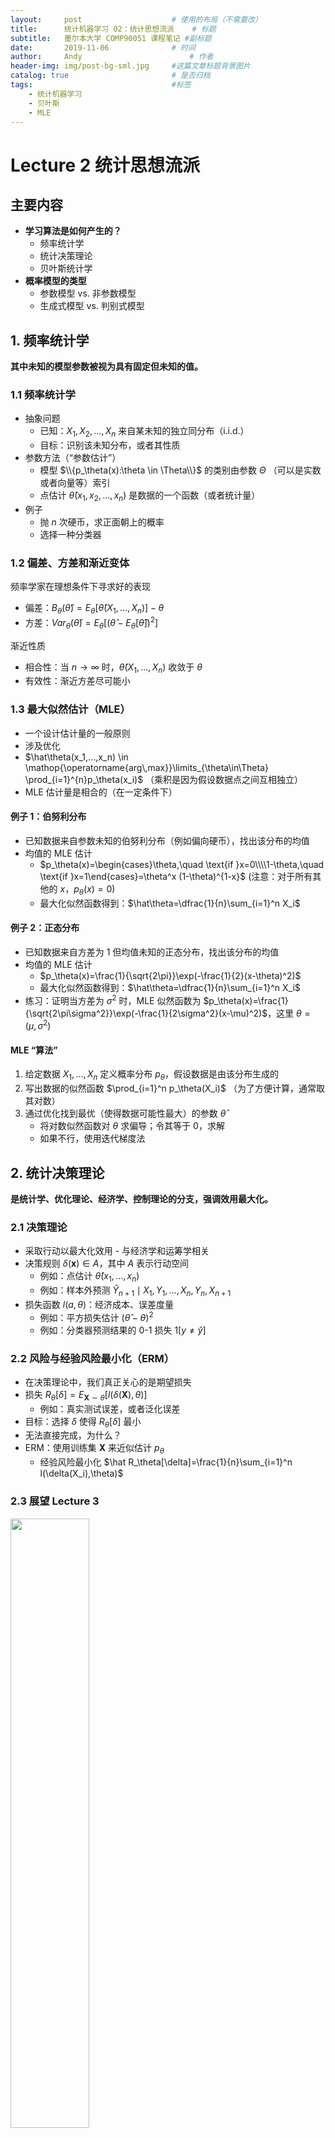 ```yaml
---
layout:     post   				    # 使用的布局（不需要改）
title:      统计机器学习 02：统计思想流派   	# 标题 
subtitle:   墨尔本大学 COMP90051 课程笔记 #副标题
date:       2019-11-06 				# 时间
author:     Andy 						# 作者
header-img: img/post-bg-sml.jpg 	#这篇文章标题背景图片
catalog: true 						# 是否归档
tags:								#标签
    - 统计机器学习
    - 贝叶斯
    - MLE
---
```


<!-- 数学公式 -->
<script src="https://cdn.mathjax.org/mathjax/latest/MathJax.js?config=TeX-AMS-MML_HTMLorMML" type="text/javascript"></script>
<script type="text/x-mathjax-config">
  MathJax.Hub.Config({
    tex2jax: {
      skipTags: ['script', 'noscript', 'style', 'textarea', 'pre'],
      inlineMath: [['$','$']]
    }
  });
</script>

# Lecture 2 统计思想流派
## 主要内容
* **学习算法是如何产生的？**
  * 频率统计学
  * 统计决策理论
  * 贝叶斯统计学
* **概率模型的类型**
  * 参数模型 vs. 非参数模型
  * 生成式模型 vs. 判别式模型

## 1. 频率统计学
**其中未知的模型参数被视为具有固定但未知的值。**

### 1.1 频率统计学
* 抽象问题
  * 已知：$X_1,X_2,...,X_n$ 来自某未知的独立同分布（i.i.d.）
  * 目标：识别该未知分布，或者其性质
* 参数方法（“参数估计”）
  * 模型 $\\{p_\theta(x):\theta \in \Theta\\}$ 的类别由参数 $\Theta$ （可以是实数或者向量等）索引
  * 点估计 $\hat \theta (x_1,x_2,...,x_n)$ 是数据的一个函数（或者统计量）
* 例子
  * 抛 $n$ 次硬币，求正面朝上的概率
  * 选择一种分类器

### 1.2 偏差、方差和渐近变体
频率学家在理想条件下寻求好的表现
* 偏差：$B_\theta(\hat\theta)=E_\theta[\hat\theta(X_1,...,X_n)]-\theta$
* 方差：$Var_\theta(\hat\theta)=E_\theta[(\hat\theta - E_\theta[\hat\theta])^2]$

渐近性质
* 相合性：当 $n \rightarrow \infty$ 时，$\hat\theta(X_1,...,X_n)$ 收敛于 $\theta$
* 有效性：渐近方差尽可能小

### 1.3 最大似然估计（MLE）
* 一个设计估计量的一般原则
* 涉及优化
* $\hat\theta(x_1,...,x_n) \in \mathop{\operatorname{arg\,max}}\limits_{\theta\in\Theta} \prod_{i=1}^{n}p_\theta(x_i)$ （乘积是因为假设数据点之间互相独立）
* MLE 估计量是相合的（在一定条件下）

#### 例子 1：伯努利分布
* 已知数据来自参数未知的伯努利分布（例如偏向硬币），找出该分布的均值
* 均值的 MLE 估计
  * $p_\theta(x)=\begin{cases}\theta,\quad \text{if }x=0\\\\1-\theta,\quad \text{if }x=1\end{cases}=\theta^x (1-\theta)^{1-x}$
  (注意：对于所有其他的 $x$，$p_\theta(x)=0$)
  * 最大化似然函数得到：$\hat\theta=\dfrac{1}{n}\sum_{i=1}^n X_i$

#### 例子 2：正态分布
* 已知数据来自方差为 1 但均值未知的正态分布，找出该分布的均值
* 均值的 MLE 估计
  * $p_\theta(x)=\frac{1}{\sqrt{2\pi}}\exp(-\frac{1}{2}(x-\theta)^2)$
  * 最大化似然函数得到：$\hat\theta=\dfrac{1}{n}\sum_{i=1}^n X_i$
* 练习：证明当方差为 $\sigma^2$ 时，MLE 似然函数为 $p_\theta(x)=\frac{1}{\sqrt{2\pi\sigma^2}}\exp(-\frac{1}{2\sigma^2}(x-\mu)^2)$，这里 $\theta=(\mu,\sigma^2)$

#### MLE “算法”
1. 给定数据 $X_1,...,X_n$ 定义概率分布 $p_\theta$，假设数据是由该分布生成的
2. 写出数据的似然函数 $\prod_{i=1}^n p_\theta(X_i)$ （为了方便计算，通常取其对数）
3. 通过优化找到最优（使得数据可能性最大）的参数 $\hat\theta$
    * 将对数似然函数对 $\theta$ 求偏导；令其等于 0，求解
    * 如果不行，使用迭代梯度法

## 2. 统计决策理论
**是统计学、优化理论、经济学、控制理论的分支，强调效用最大化。**

### 2.1 决策理论
* 采取行动以最大化效用 - 与经济学和运筹学相关
* 决策规则 $\delta(\boldsymbol x) \in A$，其中 $A$ 表示行动空间
  * 例如：点估计 $\hat\theta(x_1,...,x_n)$
  * 例如：样本外预测 $\hat Y_{n+1}\mid X_1,Y_1,...,X_n,Y_n,X_{n+1}$
* 损失函数 $l(a,\theta)$：经济成本、误差度量
  * 例如：平方损失估计 $(\hat\theta - \theta)^2$
  * 例如：分类器预测结果的 0-1 损失 $1[y\ne \hat y]$

### 2.2 风险与经验风险最小化（ERM）
* 在决策理论中，我们真正关心的是期望损失
* 损失 $R_\theta[\delta]=E_{\boldsymbol{X}\sim \theta}[l(\delta(\boldsymbol{X}),\theta)]$
  * 例如：真实测试误差，或者泛化误差
* 目标：选择 $\delta$ 使得 $R_\theta[\delta]$ 最小
* 无法直接完成，为什么？
* ERM：使用训练集 $\boldsymbol{X}$ 来近似估计 $p_\theta$
  * 经验风险最小化 $\hat R_\theta[\delta]=\frac{1}{n}\sum_{i=1}^n l(\delta(X_i),\theta)$

### 2.3 展望 Lecture 3
<img src="https://tva1.sinaimg.cn/large/006y8mN6ly1g8cxn7949mj30n40m2add.jpg" width="50%">

* 优化与机器学习
  * 最大似然估计
  * 经验风险最小化
  * ...

### 2.4 偏差-方差分解
* 偏差：$B_\theta(\hat\theta)=E_\theta[\hat\theta(X_1,...,X_n)]-\theta$
* 方差：$Var_\theta(\hat\theta)=E_\theta[(\hat\theta - E_\theta[\hat\theta])^2]$
* 平方损失风险的偏差-方差分解
  $E_\theta[(\theta - \hat \theta)^2]=[B(\hat \theta)]^2+Var_\theta (\hat \theta)$

## 3. 贝叶斯统计学
**其中未知的模型参数具有反映先验信念的关联分布。**

### 3.1 贝叶斯统计学
* 概率对应信念
* 参数
  * 对随机变量的分布建模
  * 对 $\theta$ 的先验信念由先验分布 $P(\theta)$ 编码
    * 同随机变量类似，对参数建模（即使其并非真的随机）
    * 因此，数据的似然函数 $P_\theta(X)$ 写成条件概率的形式 $P(X\mid \theta)$
  * 不同于点估计 $\hat\theta$，贝叶斯会结合观测数据，将先验分布 $P(\theta)$ 更新为后验分布 $P(\theta\mid X)$

### 3.2 概率推断工具
* 贝叶斯统计推断
  * 初始条件给出先验分布 $P(\theta)$ 和似然函数 $P(X\mid \theta)$
  * 观测数据 $X=x$
  * 将先验更新为后验 $P(\theta\mid X=x)$
* 获得后验的基本工具（通用的概率工具，并不局限于贝叶斯统计或者机器学习）
  * 贝叶斯规则：逆转条件的顺序

    $P(\theta\mid X=x)=\dfrac{P(X=x\mid \theta)P(\theta)}{P(X=x)}$
  * 边缘化：消除不必要的变量

    $P(X=x)=\sum_t P(X=x,\theta=t)$ （这被称为证据）

#### <a name="anchor3.2例子">例子</a>
* 我们对 $X\mid\theta$ 建模为 $N(\theta,1)$，先验为 $N(0,1)$
* 假设我们观测到 $X=1$，然后更新先验<br>

  $$\begin{align}
  P(\theta|X=1) &= \dfrac{P(X=1| \theta)P(\theta)}{P(X=1)} \quad\quad\color{purple}{\text{目标是将后验转换为已知分布形式。指数的二次方一定为正态}}\\
  &\propto P(X=1| \theta)P(\theta) \\
  &=\left[\color{purple}{\dfrac{1}{\sqrt{2\pi}}}\exp\left(-\dfrac{(1-\theta)^2}{2}\right)\right]\left[\color{purple}{\dfrac{1}{\sqrt{2\pi}}}\exp\left(-\frac{\theta^2}{2}\right)\right] \quad\quad\color{purple}{\text{丢弃关于 }\theta\text{ 的常数项}}\\
  &\propto \exp\left(-\dfrac{(1-\theta)^2+\theta^2}{2}\right) \quad\quad\color{purple}{\text{合并指数项}}\\
  &= \exp\left(-\dfrac{2\theta^2-2\theta+1}{2}\right) \\
  &= \exp\left(-\dfrac{\theta^2-\theta+\frac{1}{2}}{2\times \color{purple}{\frac{1}{2}}}\right) \quad\quad\color{purple}{\text{将分子项中 }\theta^2\text{ 的系数移到分母上}}\\
  &= \exp\left(-\dfrac{\theta^2-\theta+\color{purple}{\frac{1}{4}}}{2\times \frac{1}{2}}\right) \cdot \color{purple}{\exp\left(-\dfrac{\frac{1}{4}}{2\times \frac{1}{2}}\right)}  \quad\quad\color{purple}{\text{将分子项凑成平方形式：移除多余的常数项}}\\
  &\propto \exp\left(-\dfrac{\theta^2-\theta+\frac{1}{4}}{2\times \frac{1}{2}}\right)\\
  &= \exp\left(-\dfrac{(\theta-\frac{1}{2})^2}{2\times \frac{1}{2}}\right)  \quad\quad\color{purple}{\text{因式分解}}\\
  &\propto N(0.5,0.5) \quad\quad\quad\color{purple}{\text{发现为（非标准）正态分布}}
  \end{align}$$

  注意：允许将常量提到前面，并通过归一化 “忽略”

### 3.3 如何利用贝叶斯进行点估计
* 通常我们不这么做，除非被拿枪顶着脑袋。。。
  * 因为后验已经包含了全部信息，为什么要丢弃掉呢？
* 但是，还是有一些通用的方法
  * 后验均值： $E_{\theta\mid X}[\theta]=\int \theta P(\theta\mid X)d\theta$
  * 后验模式： $\mathop{\operatorname{arg\,max}}\limits_\theta P(\theta\mid X)$ (最大化后验概率 MAP)
  * 这些是贝叶斯决策理论的解释 
  <img src="https://tva1.sinaimg.cn/large/006y8mN6ly1g8cvty5gc4j30li0b4my8.jpg" width="50%">

### 3.4 贝叶斯上下文中的 MLE
* MLE 公式：寻找对数据拟合最好的参数
  $\hat\theta\in\mathop{\operatorname{arg\,max}}\limits_\theta P(X=x\mid \theta)$
* 在贝叶斯公式下，考虑 MAP<br>
  $$\begin{eqnarray}
  \hat\theta &\in& \mathop{\operatorname{arg\,max}}\limits_\theta P(\theta\mid X=x)\\
             &=& \mathop{\operatorname{arg\,max}}\limits_\theta \dfrac{P(X=x\mid \theta)P(\theta)}{P(X=x)} \\
             &=& \mathop{\operatorname{arg\,max}}\limits_\theta P(X=x\mid \theta)P(\theta)
  \end{eqnarray}$$
  
* 可以看到，和 MLE 相比，MAP 多了一项权重，即先验 $P(\theta)$
* MLE 可以看作 MAP 先验是均匀分布的情况，即 $P(\theta) \propto 1$

### 3.5 频率学派 vs. 贝叶斯学派
* 统计思想的两个主要流派
  * 决策理论对两者都有补充
* 过去：两者存在争议甚至敌意; 几乎像是对于 “宗教” 的选择
* 如今：两者紧密联系

## 4. 概率模型的类别
### 4.1 参数模型 vs. 非参数模型

参数模型 | 非参数模型
------- | --------
由固定的、有限数量的参数确定 | 参数数量随着数据的增长而增加，可能有无限多
缺乏灵活性 | 更加灵活
统计和计算方面更高效 | 效率较低
例如：Logistic 回归、感知机、朴素贝叶斯、简单的神经网络等|例如：KNN、决策树、SVM 等

频率学派和贝叶斯学派都有参数/非参数模型。

### 4.2 生成式模型 vs. 判别式模型
* $X$ 是实例，$Y$ 是标签 （监督学习设置）
  * 给定：来自独立同分布的数据 $(X_1,Y_1),...,(X_n,Y_n)$
  * 发现模型，可以在新的 $X$ 上预测 $Y$
* 生成式方法
  * 对完整的联合概率建模 $P(X,Y)$
* 判别式方法
  * 仅对条件概率建模 $P(Y\mid X)$
* 两者各有优劣

频率学派和贝叶斯学派都有生成式/判别式模型。

## 总结
* 哲学角度：频率学派 vs. 贝叶斯学派
* 许多机器学习模型背后的原理：
  * MLE
  * 风险最小化
  * 概率推断、MAP
* 参数模型 vs. 非参数模型
* 生成式模型 vs. 判别式模型

下节内容：线性回归与优化（需要 MLE，ERM 等）
